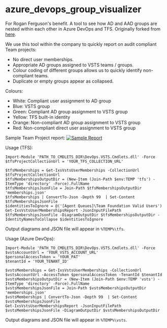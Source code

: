 # azure_devops_group_visualizer
For Rogan Ferguson's benefit.
A tool to see how AD and AAD groups are nested within each other in Azure DevOps and TFS.
Originally forked from [here](https://github.com/konste/TfsPermissionVisualizer).

We use this tool within the company to quickly report on audit compliant Team projects:
- No direct user memberships.
- Appropriate AD groups assigned to VSTS teams / groups.
- Colour coding of different groups allows us to quickly identify non-compliant teams.
- Duplicate or empty groups appear as collapsed.

Colours:
- White: Compliant user assignment to AD group
- Blue: VSTS group
- Green: Compliant AD group assignment to VSTS group
- Yellow: TFS built-in identity
- Orange: Non-compliant AD group assignment to VSTS group
- Red: Non-compliant direct user assignment to VSTS group

Sample Team Project report:
[![Sample Report](https://github.com/xenalite/azure_devops_group_visualizer/blob/feature/group_visualizer/sample_diagram.PNG)](https://github.com/xenalite/azure_devops_group_visualizer/blob/feature/group_visualizer/sample_diagram.PNG)

Usage (TFS):
```
Import-Module 'PATH_TO_CMDLETS_DIR\DevOps.VSTS.Cmdlets.dll' -Force
$tfsProjectCollectionUrl = 'YOUR_TFS_COLLECTION_URL'

$tfsMemberships = Get-IxsVstsUserMemberships -CollectionUrl $tfsProjectCollectionUrl
$tfsMembershipsOutputDir = (New-Item (Join-Path $env:TEMP 'tfs') -ItemType 'directory' -Force).FullName
$tfsMembershipsJsonFile = Join-Path $tfsMembershipsOutputDir 'memberships.json'
$tfsMemberships | ConvertTo-Json -Depth 99  | Set-Content $tfsMembershipsJsonFile
$identitiesToIgnore = @('[Agent Queues]\Team Foundation Valid Users')
Get-IxsVstsUserMembershipsReport -JsonInputFilePath $tfsMembershipsJsonFile -DiagramOutputDir $tfsMembershipsOutputDir -IdentityNamesToCollapse $identitiesToIgnore
```
Output diagrams and JSON file will appear in `%TEMP%\tfs`.

Usage (Azure DevOps):
```
Import-Module 'PATH_TO_CMDLETS_DIR\DevOps.VSTS.Cmdlets.dll' -Force
$vstsAccountUrl = 'YOUR_VSTS_ACCOUNT_URL'
$personalAccessToken = 'YOUR_PAT'
$tenantId = 'YOUR_TENANT_ID'

$vstsMemberships = Get-IxsVstsUserMemberships -CollectionUrl $vstsAccountUrl -AccessToken $personalAccessToken -TenantId $tenantId
$vstsMembershipsOutputDir = (New-Item (Join-Path $env:TEMP 'vsts') -ItemType 'directory' -Force).FullName
$vstsMembershipsJsonFile = Join-Path $vstsMembershipsOutputDir 'memberships.json'
$vstsMemberships | ConvertTo-Json -Depth 99  | Set-Content $vstsMembershipsJsonFile
Get-IxsVstsUserMembershipsReport -JsonInputFilePath $vstsMembershipsJsonFile -DiagramOutputDir $vstsMembershipsOutputDir
```
Output diagrams and JSON file will appear in `%TEMP%\vsts`.